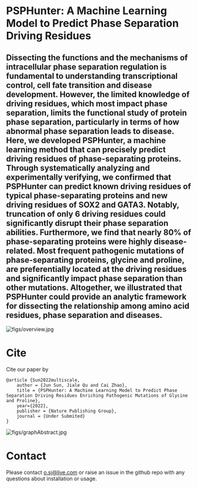 
# PSPHunter: A Machine Learning Model to Predict Phase Separation Driving Residues

Dissecting the functions and the mechanisms of intracellular phase separation regulation is fundamental to understanding transcriptional control, cell fate transition and disease development. However, the limited knowledge of driving residues, which most impact phase separation, limits the functional study of protein phase separation, particularly in terms of how abnormal phase separation leads to disease. Here, we developed PSPHunter, a machine learning method that can precisely predict driving residues of phase-separating proteins. Through systematically analyzing and experimentally verifying, we confirmed that PSPHunter can predict known driving residues of typical phase-separating proteins and new driving residues of SOX2 and GATA3. Notably, truncation of only 6 driving residues could significantly disrupt their phase separation abilities. Furthermore, we find that nearly 80% of phase-separating proteins were highly disease-related. Most frequent pathogenic mutations of phase-separating proteins, glycine and proline, are preferentially located at the driving residues and significantly impact phase separation than other mutations. Altogether, we illustrated that PSPHunter could provide an analytic framework for dissecting the relationship among amino acid residues, phase separation and diseases.
--------------------------

![figs/overview.jpg](https://github.com/jsun9003/PSPHunter/blob/main/figs/overview.jpg)


# Cite

Cite our paper by

```
@article {Sun2022multiscale,
	author = {Jun Sun, Jiale Qu and Cai Zhao},
	title = {PSPHunter: A Machine Learning Model to Predict Phase Separation Driving Residues Enriching Pathogenic Mutations of Glycine and Proline},
	year={2022},
	publisher = {Nature Publishing Group},
	journal = {Under Submited}
}
```

![figs/graphAbstract.jpg](https://github.com/jsun9003/PSPHunter/blob/main/figs/graphAbstract.jpg)



# Contact

Please contact o.sj@live.com or raise an issue in the github repo with any questions about installation or usage. 
